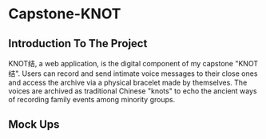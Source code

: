 # Capstone-KNOT
## Introduction To The Project
KNOT结, a web application, is the digital component of my capstone "KNOT 结". Users can record and send intimate voice messages to their close ones and access the archive via a physical bracelet made by themselves. The voices are archived as traditional Chinese "knots" to echo the ancient ways of recording family events among minority groups.

## Mock Ups
